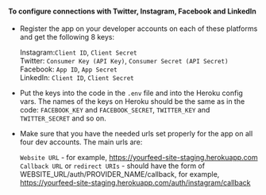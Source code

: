 #### To configure connections with Twitter, Instagram, Facebook and LinkedIn

- Register the app on your developer accounts on each of these platforms and get the following 8 keys:

    Instagram:`Client ID`, `Client Secret`<br />
    Twitter:  `Consumer Key (API Key)`, `Consumer Secret (API Secret)`<br />
    Facebook: `App ID`, `App Secret` <br />
    LinkedIn: `Client ID`, `Client Secret`<br />

- Put the keys into the code in the `.env` file and into the Heroku config vars. The names of the keys on Heroku should be the same as in the code: `FACEBOOK_KEY` and `FACEBOOK_SECRET`, `TWITTER_KEY` and `TWITTER_SECRET` and so on.

- Make sure that you have the needed urls set properly for the app on all four dev accounts. The main urls are:

    `Website URL` - for example, https://yourfeed-site-staging.herokuapp.com <br />
    `Callback URL` or `redirect URIs` - should have the form of WEBSITE_URL/auth/PROVIDER_NAME/callback, for example, https://yourfeed-site-staging.herokuapp.com/auth/instagram/callback
